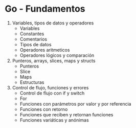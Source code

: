 # Go - Fundamentos

1. Variables, tipos de datos y operadores
    - Variables
    - Constantes
    - Comentarios
    - Tipos de datos
    - Operadores aritmeticos
    - Operadores lógicos y comparación
2. Punteros, arrays, slices, maps y structs
    - Punteros
    - Slice
    - Maps
    - Estructuras
3. Control de flujo, funciones y errores
    - Control de flujo con if y switch
    - For
    - Funciones con parámetros por valor y por referencia
    - Funciones con retorno
    - Funciones que reciben y retornan funciones
    - Funciones variáticas y anónimas